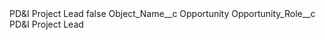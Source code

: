 <?xml version="1.0" encoding="UTF-8"?>
<CustomMetadata xmlns="http://soap.sforce.com/2006/04/metadata" xmlns:xsi="http://www.w3.org/2001/XMLSchema-instance" xmlns:xsd="http://www.w3.org/2001/XMLSchema">
    <label>PD&amp;I Project Lead</label>
    <protected>false</protected>
    <values>
        <field>Object_Name__c</field>
        <value xsi:type="xsd:string">Opportunity</value>
    </values>
    <values>
        <field>Opportunity_Role__c</field>
        <value xsi:type="xsd:string">PD&amp;I Project Lead</value>
    </values>
</CustomMetadata>
